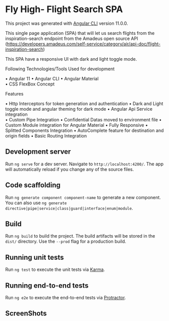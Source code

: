 # Fly High- Flight Search SPA

This project was generated with [Angular CLI](https://github.com/angular/angular-cli) version 11.0.0.

This single page application (SPA) that will let us search flights from the inspiration-search endpoint from the Amadeus open source API (https://developers.amadeus.com/self-service/category/air/api-doc/flight-inspiration-search)

This SPA have a responsive UI with dark and light toggle mode.

Following Technologies/Tools Used for development

• Angular 11 
• Angular CLI 
• Angular Material  
• CSS FlexBox Concept

Features

• Http Interceptors for token generation and authentication
• Dark and Light toggle mode and angular theming for dark mode
• Angular Api Service integration  
• Custom Pipe Integration
• Confidential Datas moved to environment file
• Custom Module integration for Angular Material 
• Fully Responsive
• Splitted Components Integration
• AutoComplete feature for destination and origin fields
• Basic Routing Integration


## Development server

Run `ng serve` for a dev server. Navigate to `http://localhost:4200/`. The app will automatically reload if you change any of the source files.

## Code scaffolding

Run `ng generate component component-name` to generate a new component. You can also use `ng generate directive|pipe|service|class|guard|interface|enum|module`.

## Build

Run `ng build` to build the project. The build artifacts will be stored in the `dist/` directory. Use the `--prod` flag for a production build.

## Running unit tests

Run `ng test` to execute the unit tests via [Karma](https://karma-runner.github.io).

## Running end-to-end tests

Run `ng e2e` to execute the end-to-end tests via [Protractor](http://www.protractortest.org/).

## ScreenShots